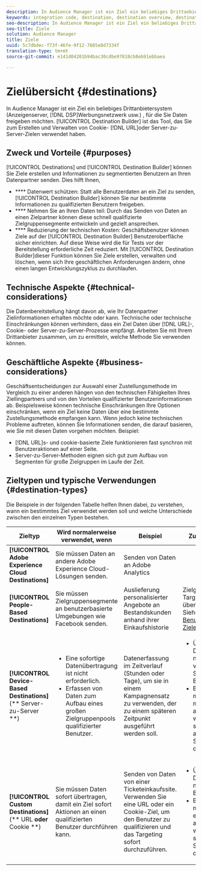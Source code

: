 ```yaml
---
description: In Audience Manager ist ein Ziel ein beliebiges Drittanbietersystem (Anzeigenserver, DSP, Werbungsnetzwerk usw.) , für die Sie Daten freigeben möchten. Der Destination Builder ist das Tool, mit dem Sie Cookies-, URL- oder Server-zu-Server-Ziele erstellen und verwalten.
keywords: integration code, destination, destination overview, destination, destination, destination, destination, destination, destination, destination, destination, destination, destination, destination
seo-description: In Audience Manager ist ein Ziel ein beliebiges Drittanbietersystem (Anzeigenserver, DSP, Werbungsnetzwerk usw.) , für die Sie Daten freigeben möchten. Der Destination Builder ist das Tool, mit dem Sie Cookies-, URL- oder Server-zu-Server-Ziele erstellen und verwalten.
seo-title: Ziele
solution: Audience Manager
title: Ziele
uuid: 5c7dbdec-f73f-46fe-9f12-7685e8d7334f
translation-type: tm+mt
source-git-commit: e141d04201b94bac30cdbe97818cb8eb91ebbaea

---
```



# Zielübersicht {#destinations}

In Audience Manager ist ein Ziel ein beliebiges Drittanbietersystem (Anzeigenserver, [!DNL DSP]Werbungsnetzwerk usw.) , für die Sie Daten freigeben möchten. [!UICONTROL Destination Builder] ist das Tool, das Sie zum Erstellen und Verwalten von Cookie- [!DNL URL]oder Server-zu-Server-Zielen verwendet haben.

## Zweck und Vorteile {#purposes}

<!-- c_destinations.xml -->

[!UICONTROL Destinations] und [!UICONTROL Destination Builder] können Sie Ziele erstellen und Informationen zu segmentierten Benutzern an Ihren Datenpartner senden. Dies hilft Ihnen,

* **** Datenwert schützen: Statt alle Benutzerdaten an ein Ziel zu senden, [!UICONTROL Destination Builder] können Sie nur bestimmte Informationen zu qualifizierten Benutzern freigeben.
* **** Nehmen Sie an Ihren Daten teil: Durch das Senden von Daten an einen Zielpartner können diese schnell qualifizierte Zielgruppensegmente entwickeln und gezielt ansprechen.
* **** Reduzierung der technischen Kosten: Geschäftsbenutzer können Ziele auf der [!UICONTROL Destination Builder] Benutzeroberfläche sicher einrichten. Auf diese Weise wird die für Tests vor der Bereitstellung erforderliche Zeit reduziert. Mit [!UICONTROL Destination Builder]dieser Funktion können Sie Ziele erstellen, verwalten und löschen, wenn sich Ihre geschäftlichen Anforderungen ändern, ohne einen langen Entwicklungszyklus zu durchlaufen.

## Technische Aspekte {#technical-considerations}

<!-- destination-delivery-methods.xml -->

Die Datenbereitstellung hängt davon ab, wie Ihr Datenpartner Zielinformationen erhalten möchte oder kann. Technische oder technische Einschränkungen können verhindern, dass ein Ziel Daten über [!DNL URL]-, Cookie- oder Server-zu-Server-Prozesse empfängt. Arbeiten Sie mit Ihrem Drittanbieter zusammen, um zu ermitteln, welche Methode Sie verwenden können.

## Geschäftliche Aspekte {#business-considerations}

Geschäftsentscheidungen zur Auswahl einer Zustellungsmethode im Vergleich zu einer anderen hängen von den technischen Fähigkeiten Ihres Ziellingpartners und von den Vorteilen qualifizierter Benutzerinformationen ab. Beispielsweise können technische Einschränkungen Ihre Optionen einschränken, wenn ein Ziel keine Daten über eine bestimmte Zustellungsmethode empfangen kann. Wenn jedoch keine technischen Probleme auftreten, können Sie Informationen senden, die darauf basieren, wie Sie mit diesen Daten vorgehen möchten. Beispiel:

* [!DNL URL]s- und cookie-basierte Ziele funktionieren fast synchron mit Benutzeraktionen auf einer Seite.
* Server-zu-Server-Methoden eignen sich gut zum Aufbau von Segmenten für große Zielgruppen im Laufe der Zeit.

## Zieltypen und typische Verwendungen {#destination-types}

Die Beispiele in der folgenden Tabelle helfen Ihnen dabei, zu verstehen, wann ein bestimmtes Ziel verwendet werden soll und welche Unterschiede zwischen den einzelnen Typen bestehen.

| Zieltyp | Wird normalerweise verwendet, wenn | Beispiel  | Zu beachten |
|--- |--- |--- |--- |
| **[!UICONTROL Adobe Experience Cloud Destinations]** | Sie müssen Daten an andere Adobe Experience Cloud-Lösungen senden. | Senden von Daten an Adobe Analytics |  |
| **[!UICONTROL People-Based Destinations]** | Sie müssen Zielgruppensegmente an benutzerbasierte Umgebungen wie Facebook senden. | Auslieferung personalisierter Angebote an Bestandskunden anhand ihrer Einkaufshistorie | Zielgruppen-Targeting erfolgt über Hash-IDs. Siehe [Benutzerbasierte Ziele](people-based-destinations-overview.md). |
| **[!UICONTROL Device-Based Destinations]**(** Server-zu-Server **) | <ul><li>Eine sofortige Datenübertragung ist nicht erforderlich.</li><li>Erfassen von Daten zum Aufbau eines großen Zielgruppenpools qualifizierter Benutzer.</li></ul> | Datenerfassung im Zeitverlauf (Stunden oder Tage), um sie in einem Kampagnensatz zu verwenden, der zu einem späteren Zeitpunkt ausgeführt werden soll. | <ul><li>Überträgt Daten zu neuen und vorherigen Site-Besuchern. </li><li>Besucher müssen nicht mehr angezeigt werden, um sich für andere Segmente zu qualifizieren.</li></ul> |
| **[!UICONTROL Custom Destinations]**(** URL **oder** Cookie **) | Sie müssen Daten sofort übertragen, damit ein Ziel sofort Aktionen an einen qualifizierten Benutzer durchführen kann. | Senden von Daten von einer Ticketeinkaufssite. Verwenden Sie eine URL oder ein Cookie-Ziel, um den Benutzer zu qualifizieren und das Targeting sofort durchzuführen. | <ul><li>Überträgt nur Daten zu neuen Besuchern. </li><li>Besucher müssen erneut angezeigt werden, um sich für das Segment zu qualifizieren.</li></ul> |
